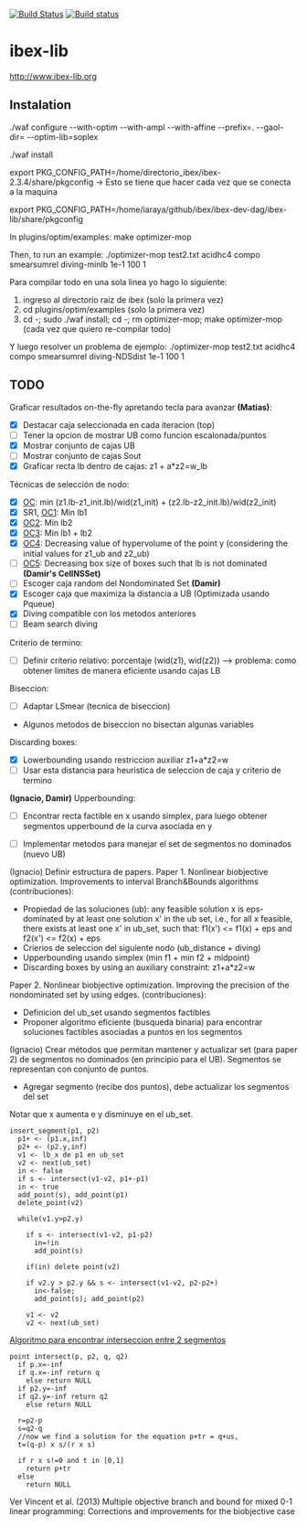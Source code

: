 [![Build Status](https://travis-ci.org/ibex-team/ibex-lib.svg?branch=master)](https://travis-ci.org/ibex-team/ibex-lib)
[![Build status](https://ci.appveyor.com/api/projects/status/9w1wxhvymsohs4gr/branch/master?svg=true)](https://ci.appveyor.com/project/Jordan08/ibex-lib-q0c47/branch/master)

ibex-lib
========

http://www.ibex-lib.org

Instalation
-----------

./waf configure --with-optim  --with-ampl --with-affine --prefix=. --gaol-dir= --optim-lib=soplex

./waf install

export PKG_CONFIG_PATH=/home/directorio_ibex/ibex-2.3.4/share/pkgconfig   -> Esto se tiene que hacer cada vez que se conecta a la maquina

export PKG_CONFIG_PATH=/home/iaraya/github/ibex/ibex-dev-dag/ibex-lib/share/pkgconfig

In plugins/optim/examples:
make optimizer-mop

Then, to run an example:
./optimizer-mop test2.txt acidhc4 compo smearsumrel diving-minlb 1e-1 100 1

Para compilar todo en una sola linea yo hago lo siguiente:
1. ingreso al directorio raiz de ibex (solo la primera vez)
2. cd plugins/optim/examples (solo la primera vez)
3. cd -; sudo ./waf install; cd -; rm optimizer-mop; make optimizer-mop (cada vez que quiero re-compilar todo)

Y luego resolver un problema de ejemplo:
./optimizer-mop test2.txt acidhc4 compo smearsumrel diving-NDSdist 1e-1 100 1


TODO
----

Graficar resultados on-the-fly apretando tecla para avanzar **(Matias)**:
  - [x] Destacar caja seleccionada en cada iteracion (top)
  - [ ] Tener la opcion de mostrar UB como funcion escalonada/puntos
  - [x] Mostrar conjunto de cajas UB
  - [ ] Mostrar conjunto de cajas Sout
  - [x] Graficar recta lb dentro de cajas: z1 + a*z2=w_lb
  
Técnicas de selección de nodo:
  - [x] [OC](http://ben-martin.fr/files/publications/2016/EJOR_2016.pdf): min (z1.lb-z1_init.lb)/wid(z1_init) +  (z2.lb-z2_init.lb)/wid(z2_init) 
  - [x] SR1, [OC1](https://tel.archives-ouvertes.fr/tel-01146856/document): Min lb1
  - [x] [OC2](https://tel.archives-ouvertes.fr/tel-01146856/document): Min lb2
  - [x] [OC3](https://tel.archives-ouvertes.fr/tel-01146856/document): Min lb1 + lb2
  - [x] [OC4](https://tel.archives-ouvertes.fr/tel-01146856/document): Decreasing value of 
  hypervolume of the point y (considering the initial values for z1_ub and z2_ub)
  - [ ] [OC5](https://tel.archives-ouvertes.fr/tel-01146856/document): Decreasing box size
  of boxes such that lb is not dominated **(Damir's CellNSSet)**
  - [ ] Escoger caja random del Nondominated Set **(Damir)**
  - [x] Escoger caja que maximiza la distancia a UB (Optimizada usando Pqueue)
  - [x] Diving compatible con los metodos anteriores
  - [ ] Beam search diving 

Criterio de termino:
  - [ ] Definir criterio relativo: porcentaje (wid(z1), wid(z2)) --> problema: como obtener limites de manera eficiente usando cajas LB

Biseccion:
  - [ ] Adaptar LSmear (tecnica de biseccion)
  - Algunos metodos de biseccion no bisectan algunas variables

Discarding boxes:
  - [x] Lowerbounding usando restriccion auxiliar z1+a*z2=w  
  - [ ] Usar esta distancia para heuristica de seleccion de caja y criterio de termino

**(Ignacio, Damir)** Upperbounding:
  - [ ] Encontrar recta factible en x usando simplex,
  para luego obtener segmentos upperbound de la curva asociada en y
  - [ ] Implementar metodos para manejar el set de segmentos no dominados (nuevo UB)



(Ignacio)
Definir estructura de papers.
Paper 1. Nonlinear biobjective optimization. Improvements to interval Branch&Bounds algorithms  (contribuciones):
  - Propiedad de las soluciones (ub): 
  any feasible solution x is eps-dominated by at least one solution x' in the ub set, i.e., 
  for all x feasible, there exists at least one x' in ub_set, such that: f1(x') <= f1(x) + eps  and f2(x') <= f2(x) + eps
  - Crierios de seleccion del siguiente nodo (ub_distance + diving)
  - Upperbounding usando simplex (min f1 + min f2 + midpoint)
  - Discarding boxes by using an auxiliary constraint: z1+a*z2=w

Paper 2. Nonlinear biobjective optimization. Improving the precision of the nondominated set by using edges. (contribuciones):
  - Definicion del ub_set usando segmentos factibles
  - Proponer algoritmo eficiente (busqueda binaria) para encontrar soluciones factibles asociadas a puntos en los segmentos



(Ignacio)
Crear métodos que permitan mantener y actualizar set (para paper 2) 
de segmentos no dominados (en principio para el UB). 
Segmentos se representan con conjunto de puntos.
- Agregar segmento (recibe dos puntos), debe actualizar los segmentos del set

Notar que x aumenta e y disminuye en el ub_set.


    insert_segment(p1, p2)
      p1+ <- (p1.x,inf)
      p2+ <- (p2.y,inf)
      v1 <- lb_x de p1 en ub_set
      v2 <- next(ub_set)
      in <- false
      if s <- intersect(v1-v2, p1+-p1)
      in <- true
      add_point(s), add_point(p1)
      delete_point(v2)  
  
      while(v1.y>p2.y)
              
        if s <- intersect(v1-v2, p1-p2) 
          in=!in
          add_point(s)
   
        if(in) delete point(v2)
  
        if v2.y > p2.y && s <- intersect(v1-v2, p2-p2+) 
          in<-false;
          add_point(s); add_point(p2)
       
        v1 <- v2
        v2 <- next(ub_set)  
    
[Algoritmo para encontrar interseccion entre 2 segmentos](https://stackoverflow.com/questions/563198/how-do-you-detect-where-two-line-segments-intersect)

    point intersect(p, p2, q, q2)
      if p.x=-inf
      if q.x=-inf return q
        else return NULL
      if p2.y=-inf
      if q2.y=-inf return q2
        else return NULL
   
      r=p2-p
      s=q2-q
      //now we find a solution for the equation p+tr = q+us,
      t=(q-p) x s/(r x s)
   
      if r x s!=0 and t in [0,1]
        return p+tr
      else
        return NULL 
  
Ver Vincent et al. (2013) Multiple objective branch and bound for mixed 0-1 linear programming: 
Corrections and improvements for the biobjective case